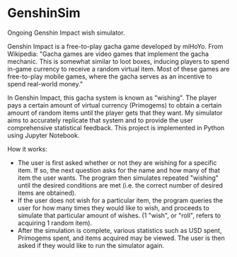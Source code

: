 # GenshinSim
Ongoing Genshin Impact wish simulator.

Genshin Impact is a free-to-play gacha game developed by miHoYo. From Wikipedia: "Gacha games are video games that implement the gacha mechanic. This is somewhat similar to loot boxes, inducing players to spend in-game currency to receive a random virtual item. Most of these games are free-to-play mobile games, where the gacha serves as an incentive to spend real-world money."

In Genshin Impact, this gacha system is known as "wishing". The player pays a certain amount of virtual currency (Primogems) to obtain a certain amount of random items until the player gets that they want. My simulator aims to accurately replicate that system and to provide the user comprehensive statistical feedback. This project is implemented in Python using Jupyter Notebook.




How it works:

- The user is first asked whether or not they are wishing for a specific item. If so, the next question asks for the name and how many of that item the user wants. The program then simulates repeated "wishing" until the desired conditions are met (i.e. the correct number of desired items are obtained).
- If the user does not wish for a particular item, the program queries the user for how many times they would like to wish, and proceeds to simulate that particular amount of wishes. (1 "wish", or "roll", refers to acquiring 1 random item).
- After the simulation is complete, various statistics such as USD spent, Primogems spent, and items acquired may be viewed. The user is then asked if they would like to run the simulator again.


